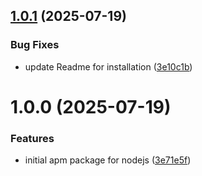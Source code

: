 ## [1.0.1](https://github.com/Watchlog-monitoring/-watchlog-apm-node/compare/1.0.0...1.0.1) (2025-07-19)


### Bug Fixes

* update Readme for installation ([3e10c1b](https://github.com/Watchlog-monitoring/-watchlog-apm-node/commit/3e10c1b4e254facb0a27d2b986270a1905c64391))

# 1.0.0 (2025-07-19)


### Features

* initial apm package for nodejs ([3e71e5f](https://github.com/Watchlog-monitoring/-watchlog-apm-node/commit/3e71e5f05ab2e9443741af3d8f96f7e68561b245))
